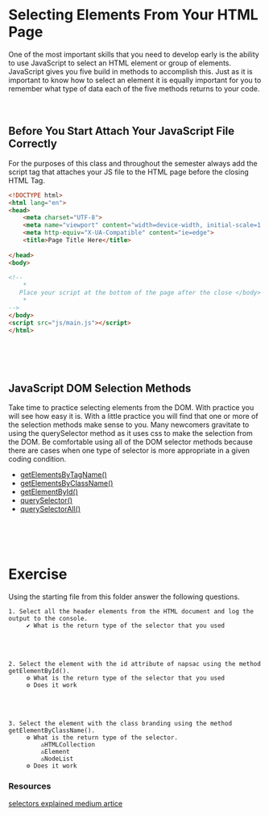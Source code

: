  
 
# Selecting Elements From Your HTML Page
One of the most important skills that you need to develop early is the ability to use JavaScript to select an HTML element or group of elements. JavaScript gives you five build in methods to accomplish this. Just as it is important to know how to select an element it is equally important for you to remember what type of data each of the five methods returns to your code.
 <br/>
 <br/>
 <br/>

 ## Before You Start Attach Your JavaScript File Correctly
For the purposes of this class and throughout the semester always add the script tag that attaches your JS file to the HTML page before the closing HTML Tag.

```html
<!DOCTYPE html>
<html lang="en">
<head>
    <meta charset="UTF-8">
    <meta name="viewport" content="width=device-width, initial-scale=1.0">
    <meta http-equiv="X-UA-Compatible" content="ie=edge">
    <title>Page Title Here</title>
 
</head>
<body>
 
<!--
    *
   Place your script at the bottom of the page after the close </body> tag to allow the DOM (page elements) to render before selecting them with code.
    * 
-->
</body>
<script src="js/main.js"></script>
</html>

```
  <br/>
 <br/>
 <br/>

## JavaScript DOM Selection Methods
 Take time to practice selecting elements from the DOM. With practice you will see how easy it is. With a little practice you will find that one or more of the selection methods make sense to you. Many newcomers gravitate to using the querySelector method as it uses css to make the selection from the DOM. Be comfortable using all of the DOM   selector  methods because there are cases when one type of selector is more appropriate in a given coding condition.
 
+ [getElementsByTagName()](https://developer.mozilla.org/en-US/docs/Web/API/Element/getElementsByTagName)
+ [getElementsByClassName()](https://developer.mozilla.org/en-US/docs/Web/API/Element/getElementsByClassName)
+ [getElementById()](https://developer.mozilla.org/en-US/docs/Web/API/Document/getElementById)
+ [querySelector()](https://developer.mozilla.org/en-US/docs/Web/API/Element/querySelector)
+ [querySelectorAll()](https://developer.mozilla.org/en-US/docs/Web/API/Element/querySelectorAll)

 <br/>
 <br/>
 <br/>
 
# Exercise
Using the starting file from this folder answer the following questions.

```text
1. Select all the header elements from the HTML document and log the output to the console. 
     ✔︎ What is the return type of the selector that you used
```
<br/>
<br/>

```text
2. Select the element with the id attribute of napsac using the method getElementById(). 
     ⚙︎ What is the return type of the selector that you used
     ⚙︎ Does it work
```
<br/>
<br/>

```text
3. Select the element with the class branding using the method getElementByClassName(). 
     ⚙︎ What is the return type of the selector.
         ♳HTMLCollection
         ♳Element
         ♳NodeList
     ⚙︎ Does it work
```




### Resources

[selectors explained medium artice](https://blog.bitsrc.io/dom-selectors-explained-70260049aaf0)
 
